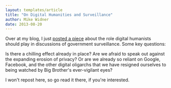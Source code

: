 ```yaml
---
layout: templates/article
title: "On Digital Humanities and Surveillance"
author: Mike Widner
date: 2013-08-20
---
```


Over at my blog, I just [posted a piece](https://people.stanford.edu/widner/content/digital-humanists-lack-response-surveillance-state) about the role digital humanists should play in discussions of government surveillance. Some key questions:


Is there a chilling effect already in place? Are we afraid to speak out against the expanding erosion of privacy? Or are we already so reliant on Google, Facebook, and the other digital oligarchs that we have resigned ourselves to being watched by Big Brother's ever-vigilant eyes?


I won't repost here, so go read it there, if you're interested.


